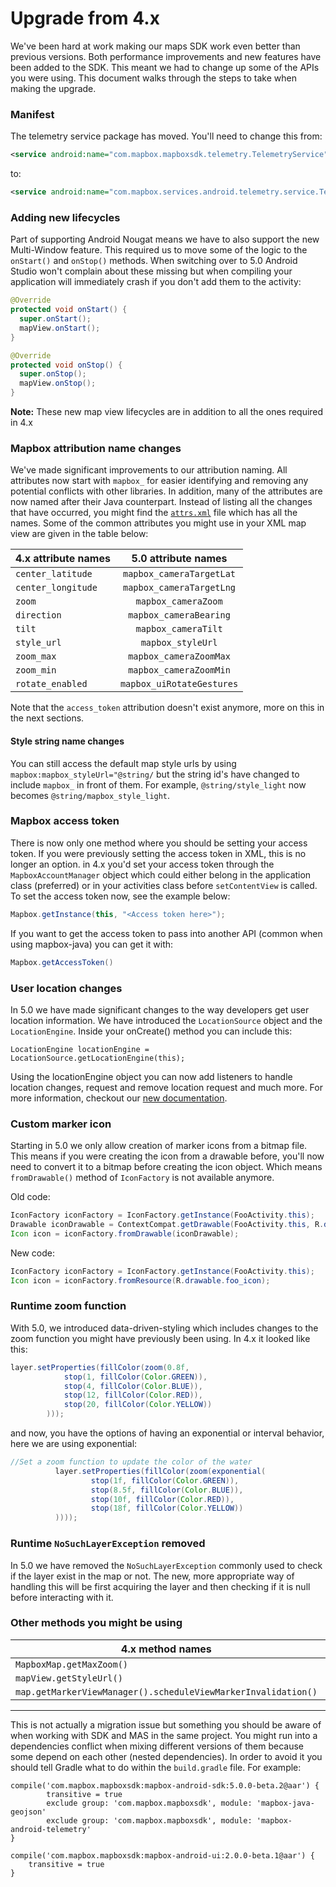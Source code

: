 # Upgrade from 4.x

We've been hard at work making our maps SDK work even better than previous versions. Both performance improvements and new features have been added to the SDK. This meant we had to change up some of the APIs you were using. This document walks through the steps to take when making the upgrade.

### Manifest
The telemetry service package has moved. You'll need to change this from:

```xml
<service android:name="com.mapbox.mapboxsdk.telemetry.TelemetryService"/>
```
to:
```xml
<service android:name="com.mapbox.services.android.telemetry.service.TelemetryService"/>
```


### Adding new lifecycles

Part of supporting Android Nougat means we have to also support the new Multi-Window feature. This required us to move some of the logic to the `onStart()` and `onStop()` methods. When switching over to 5.0 Android Studio won't complain about these missing but when compiling your application will immediately crash if you don't add them to the activity:

```java
@Override
protected void onStart() {
  super.onStart();
  mapView.onStart();
}

@Override
protected void onStop() {
  super.onStop();
  mapView.onStop();
}
```

**Note:** These new map view lifecycles are in addition to all the ones required in 4.x

### Mapbox attribution name changes

We've made significant improvements to our attribution naming. All attributes now start with `mapbox_` for easier identifying and removing any potential conflicts with other libraries. In addition, many of the attributes are now named after their Java counterpart. Instead of listing all the changes that have occurred, you might find the [`attrs.xml`](https://github.com/mapbox/mapbox-gl-native/blob/master/platform/android/MapboxGLAndroidSDK/src/main/res/values/attrs.xml) file which has all the names. Some of the common attributes you might use in your XML map view are given in the table below:

| 4.x attribute names | 5.0 attribute names      |
| ------------------- |:------------------------:|
| `center_latitude`   | `mapbox_cameraTargetLat` |
| `center_longitude`  | `mapbox_cameraTargetLng` |
| `zoom`              | `mapbox_cameraZoom`      |
| `direction`         | `mapbox_cameraBearing`   |
| `tilt`              | `mapbox_cameraTilt`      |
| `style_url`         | `mapbox_styleUrl`        |
| `zoom_max`          | `mapbox_cameraZoomMax`   |
| `zoom_min`          | `mapbox_cameraZoomMin`   |
| `rotate_enabled`    | `mapbox_uiRotateGestures`|

Note that the `access_token` attribution doesn't exist anymore, more on this in the next sections.

#### Style string name changes

You can still access the default map style urls by using `mapbox:mapbox_styleUrl="@string/` but the string id's have changed to include `mapbox_` in front of them. For example, `@string/style_light` now becomes `@string/mapbox_style_light`.

### Mapbox access token

There is now only one method where you should be setting your access token. If you were previously setting the access token in XML, this is no longer an option. in 4.x you'd set your access token through the `MapboxAccountManager` object which could either belong in the application class (preferred) or in your activities class before `setContentView` is called. To set the access token now, see the example below:

```java
Mapbox.getInstance(this, "<Access token here>");
```

If you want to get the access token to pass into another API (common when using mapbox-java) you can get it with:

```java
Mapbox.getAccessToken()
```

### User location changes
In 5.0 we have made significant changes to the way developers get user location information. We have introduced the `LocationSource` object and the `LocationEngine`. Inside your onCreate() method you can include this:

```
LocationEngine locationEngine = LocationSource.getLocationEngine(this);
```

Using the locationEngine object you can now add listeners to handle location changes, request and remove location request and much more. For more information, checkout our [new documentation](https://www.mapbox.com/mapbox-java/#locationengine).

### Custom marker icon
Starting in 5.0 we only allow creation of marker icons from a bitmap file. This means if you were creating the icon from a drawable before, you'll now need to convert it to a bitmap before creating the icon object. Which means `fromDrawable()` method of `IconFactory` is not available anymore.

Old code:
```java
IconFactory iconFactory = IconFactory.getInstance(FooActivity.this);
Drawable iconDrawable = ContextCompat.getDrawable(FooActivity.this, R.drawable.foo_icon);
Icon icon = iconFactory.fromDrawable(iconDrawable);
```
New code:
```java
IconFactory iconFactory = IconFactory.getInstance(FooActivity.this);
Icon icon = iconFactory.fromResource(R.drawable.foo_icon);
```

### Runtime zoom function
With 5.0, we introduced data-driven-styling which includes changes to the zoom function you might have previously been using. In 4.x it looked like this:

```java
layer.setProperties(fillColor(zoom(0.8f,
            stop(1, fillColor(Color.GREEN)),
            stop(4, fillColor(Color.BLUE)),
            stop(12, fillColor(Color.RED)),
            stop(20, fillColor(Color.YELLOW))
        )));
```

and now, you have the options of having an exponential or interval behavior, here we are using exponential:

```java
//Set a zoom function to update the color of the water
          layer.setProperties(fillColor(zoom(exponential(
                  stop(1f, fillColor(Color.GREEN)),
                  stop(8.5f, fillColor(Color.BLUE)),
                  stop(10f, fillColor(Color.RED)),
                  stop(18f, fillColor(Color.YELLOW))
          ))));
```

### Runtime `NoSuchLayerException` removed
In 5.0 we have removed the `NoSuchLayerException` commonly used to check if the layer exist in the map or not. The new, more appropriate way of handling this will be first acquiring the layer and then checking if it is null before interacting with it.

### Other methods you might be using

| 4.x method names                                              | 5.0 method names                      |
| ------------------------------------------------------------- |:-------------------------------------:|
| `MapboxMap.getMaxZoom()`                                      | `MapboxMap.getMaxZoomLevel()`         |
| `mapView.getStyleUrl()`                                       | `mapboxMap.getStyleUrl()`             |
| `map.getMarkerViewManager().scheduleViewMarkerInvalidation()` | `map.getMarkerViewManager().update()` |

---

This is not actually a migration issue but something you should be aware of when working with SDK and MAS in the same project. You might run into a dependencies conflict when mixing different versions of them because some depend on each other (nested dependencies). In order to avoid it you should tell Gradle what to do within the `build.gradle` file. For example:

```
compile('com.mapbox.mapboxsdk:mapbox-android-sdk:5.0.0-beta.2@aar') {
        transitive = true
        exclude group: 'com.mapbox.mapboxsdk', module: 'mapbox-java-geojson'
        exclude group: 'com.mapbox.mapboxsdk', module: 'mapbox-android-telemetry'
}

compile('com.mapbox.mapboxsdk:mapbox-android-ui:2.0.0-beta.1@aar') {
    transitive = true
}
```
